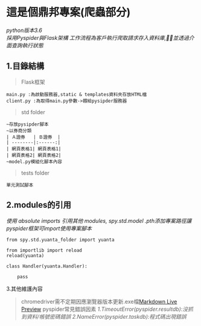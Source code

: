 這是個鼎邦專案(爬蟲部分)
=============
*python版本3.6*  
*採用Pyspider與Flask架構*
*工作流程為客戶執行爬取請求存入資料庫,並透過介面查詢執行狀態*

1.目錄結構
-------------
>Flask框架 
```
main.py :為啟動服務器,static & templates資料夾存放HTML檔
client.py :為取得main.py參數->餵給pysipder服務器
```

>std folder

```
~存放pysipder腳本
~以券商分類
| Ａ證券   | Ｂ證券  |
| --------|:------:|
| 網頁表格1| 網頁表格1|
| 網頁表格2| 網頁表格2|
~model.py模組化腳本內容
```

>tests folder 
```
單元測試腳本
```

2.modules的引用
-------------
*使用 absolute imports 引用其他 modules, spy.std.model*
*.pth添加專案路徑讓pyspider框架可import使用專案腳本*
```
from spy.std.yuanta_folder import yuanta

from importlib import reload
reload(yuanta)

class Handler(yuanta.Handler):
   
    pass
```

3.其他維護內容
>chromedriver需不定期因應瀏覽器版本更新.exe檔[Markdown Live Preview](https://chromedriver.chromium.org/downloads)
>pyspider常見錯誤因素
*1.TimeoutError(pyspider.resultdb):沒抓到資料/帳號密碼錯誤*
*2.NameError(pyspider.taskdb):程式碼出現錯誤*